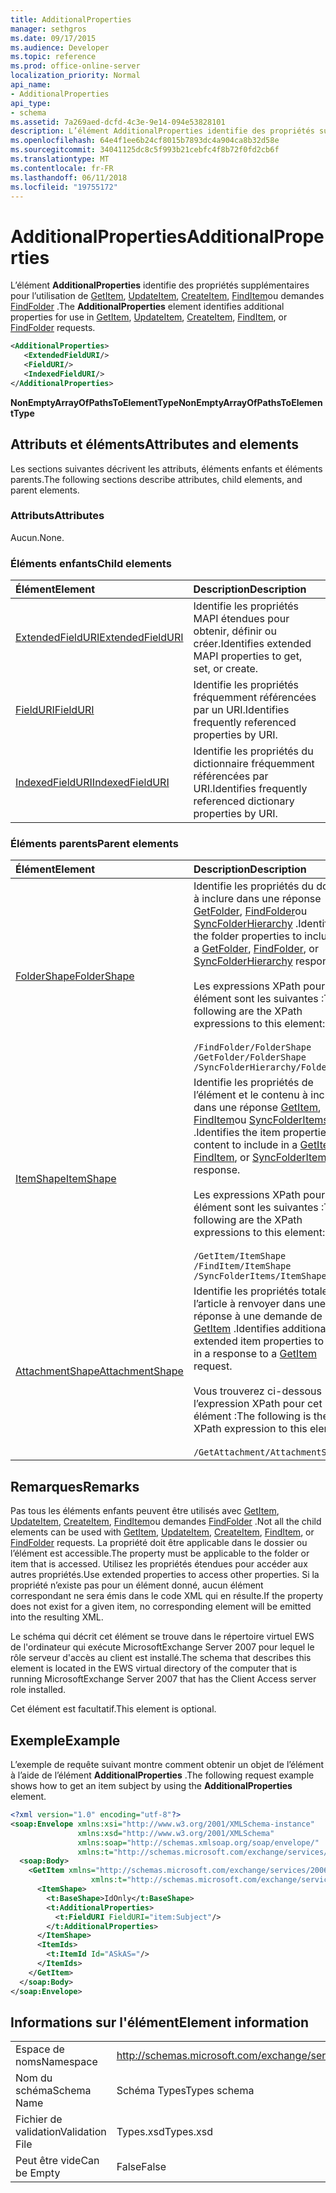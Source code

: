 ```yaml
---
title: AdditionalProperties
manager: sethgros
ms.date: 09/17/2015
ms.audience: Developer
ms.topic: reference
ms.prod: office-online-server
localization_priority: Normal
api_name:
- AdditionalProperties
api_type:
- schema
ms.assetid: 7a269aed-dcfd-4c3e-9e14-094e53828101
description: L’élément AdditionalProperties identifie des propriétés supplémentaires pour l’utilisation de GetItem, UpdateItem, CreateItem, FindItem ou Demandes FindFolder.
ms.openlocfilehash: 64e4f1ee6b24cf8015b7893dc4a904ca8b32d58e
ms.sourcegitcommit: 34041125dc8c5f993b21cebfc4f8b72f0fd2cb6f
ms.translationtype: MT
ms.contentlocale: fr-FR
ms.lasthandoff: 06/11/2018
ms.locfileid: "19755172"
---
```

# <a name="additionalproperties"></a><span data-ttu-id="b1d3e-103">AdditionalProperties</span><span class="sxs-lookup"><span data-stu-id="b1d3e-103">AdditionalProperties</span></span>

<span data-ttu-id="b1d3e-104">L’élément **AdditionalProperties** identifie des propriétés supplémentaires pour l’utilisation de [GetItem](getitem.md), [UpdateItem](updateitem.md), [CreateItem](createitem.md), [FindItem](finditem.md)ou demandes [FindFolder](findfolder.md) .</span><span class="sxs-lookup"><span data-stu-id="b1d3e-104">The **AdditionalProperties** element identifies additional properties for use in [GetItem](getitem.md), [UpdateItem](updateitem.md), [CreateItem](createitem.md), [FindItem](finditem.md), or [FindFolder](findfolder.md) requests.</span></span> 
  
```xml
<AdditionalProperties>
   <ExtendedFieldURI/>
   <FieldURI/>
   <IndexedFieldURI/>
</AdditionalProperties>
```

 <span data-ttu-id="b1d3e-105">**NonEmptyArrayOfPathsToElementType**</span><span class="sxs-lookup"><span data-stu-id="b1d3e-105">**NonEmptyArrayOfPathsToElementType**</span></span>
## <a name="attributes-and-elements"></a><span data-ttu-id="b1d3e-106">Attributs et éléments</span><span class="sxs-lookup"><span data-stu-id="b1d3e-106">Attributes and elements</span></span>

<span data-ttu-id="b1d3e-107">Les sections suivantes décrivent les attributs, éléments enfants et éléments parents.</span><span class="sxs-lookup"><span data-stu-id="b1d3e-107">The following sections describe attributes, child elements, and parent elements.</span></span>
  
### <a name="attributes"></a><span data-ttu-id="b1d3e-108">Attributs</span><span class="sxs-lookup"><span data-stu-id="b1d3e-108">Attributes</span></span>

<span data-ttu-id="b1d3e-109">Aucun.</span><span class="sxs-lookup"><span data-stu-id="b1d3e-109">None.</span></span>
  
### <a name="child-elements"></a><span data-ttu-id="b1d3e-110">Éléments enfants</span><span class="sxs-lookup"><span data-stu-id="b1d3e-110">Child elements</span></span>

|<span data-ttu-id="b1d3e-111">**Élément**</span><span class="sxs-lookup"><span data-stu-id="b1d3e-111">**Element**</span></span>|<span data-ttu-id="b1d3e-112">**Description**</span><span class="sxs-lookup"><span data-stu-id="b1d3e-112">**Description**</span></span>|
|:-----|:-----|
|[<span data-ttu-id="b1d3e-113">ExtendedFieldURI</span><span class="sxs-lookup"><span data-stu-id="b1d3e-113">ExtendedFieldURI</span></span>](extendedfielduri.md) <br/> |<span data-ttu-id="b1d3e-114">Identifie les propriétés MAPI étendues pour obtenir, définir ou créer.</span><span class="sxs-lookup"><span data-stu-id="b1d3e-114">Identifies extended MAPI properties to get, set, or create.</span></span>  <br/> |
|[<span data-ttu-id="b1d3e-115">FieldURI</span><span class="sxs-lookup"><span data-stu-id="b1d3e-115">FieldURI</span></span>](fielduri.md) <br/> |<span data-ttu-id="b1d3e-116">Identifie les propriétés fréquemment référencées par un URI.</span><span class="sxs-lookup"><span data-stu-id="b1d3e-116">Identifies frequently referenced properties by URI.</span></span>  <br/> |
|[<span data-ttu-id="b1d3e-117">IndexedFieldURI</span><span class="sxs-lookup"><span data-stu-id="b1d3e-117">IndexedFieldURI</span></span>](indexedfielduri.md) <br/> |<span data-ttu-id="b1d3e-118">Identifie les propriétés du dictionnaire fréquemment référencées par URI.</span><span class="sxs-lookup"><span data-stu-id="b1d3e-118">Identifies frequently referenced dictionary properties by URI.</span></span>  <br/> |
   
### <a name="parent-elements"></a><span data-ttu-id="b1d3e-119">Éléments parents</span><span class="sxs-lookup"><span data-stu-id="b1d3e-119">Parent elements</span></span>

|<span data-ttu-id="b1d3e-120">**Élément**</span><span class="sxs-lookup"><span data-stu-id="b1d3e-120">**Element**</span></span>|<span data-ttu-id="b1d3e-121">**Description**</span><span class="sxs-lookup"><span data-stu-id="b1d3e-121">**Description**</span></span>|
|:-----|:-----|
|[<span data-ttu-id="b1d3e-122">FolderShape</span><span class="sxs-lookup"><span data-stu-id="b1d3e-122">FolderShape</span></span>](foldershape.md) <br/> | <span data-ttu-id="b1d3e-123">Identifie les propriétés du dossier à inclure dans une réponse [GetFolder](getfolder.md), [FindFolder](findfolder.md)ou [SyncFolderHierarchy](syncfolderhierarchy.md) .</span><span class="sxs-lookup"><span data-stu-id="b1d3e-123">Identifies the folder properties to include in a [GetFolder](getfolder.md), [FindFolder](findfolder.md), or [SyncFolderHierarchy](syncfolderhierarchy.md) response.</span></span><br/><br/>  <span data-ttu-id="b1d3e-124">Les expressions XPath pour cet élément sont les suivantes :</span><span class="sxs-lookup"><span data-stu-id="b1d3e-124">The following are the XPath expressions to this element:</span></span><br/><br/>  `/FindFolder/FolderShape` <br/>  `/GetFolder/FolderShape` <br/>  `/SyncFolderHierarchy/FolderShape` <br/> |
|[<span data-ttu-id="b1d3e-125">ItemShape</span><span class="sxs-lookup"><span data-stu-id="b1d3e-125">ItemShape</span></span>](itemshape.md) <br/> | <span data-ttu-id="b1d3e-126">Identifie les propriétés de l’élément et le contenu à inclure dans une réponse [GetItem](getitem.md), [FindItem](finditem.md)ou [SyncFolderItems](syncfolderitems.md) .</span><span class="sxs-lookup"><span data-stu-id="b1d3e-126">Identifies the item properties and content to include in a [GetItem](getitem.md), [FindItem](finditem.md), or [SyncFolderItems](syncfolderitems.md) response.</span></span><br/><br/>  <span data-ttu-id="b1d3e-127">Les expressions XPath pour cet élément sont les suivantes :</span><span class="sxs-lookup"><span data-stu-id="b1d3e-127">The following are the XPath expressions to this element:</span></span><br/><br/>  `/GetItem/ItemShape` <br/>  `/FindItem/ItemShape` <br/>  `/SyncFolderItems/ItemShape` <br/> |
|[<span data-ttu-id="b1d3e-128">AttachmentShape</span><span class="sxs-lookup"><span data-stu-id="b1d3e-128">AttachmentShape</span></span>](attachmentshape.md) <br/> |<span data-ttu-id="b1d3e-129">Identifie les propriétés totale de l’article à renvoyer dans une réponse à une demande de [GetItem](getitem.md) .</span><span class="sxs-lookup"><span data-stu-id="b1d3e-129">Identifies additional extended item properties to return in a response to a [GetItem](getitem.md) request.</span></span><br/><br/> <span data-ttu-id="b1d3e-130">Vous trouverez ci-dessous l’expression XPath pour cet élément :</span><span class="sxs-lookup"><span data-stu-id="b1d3e-130">The following is the XPath expression to this element:</span></span><br/><br/>  `/GetAttachment/AttachmentShape` <br/> |
   
## <a name="remarks"></a><span data-ttu-id="b1d3e-131">Remarques</span><span class="sxs-lookup"><span data-stu-id="b1d3e-131">Remarks</span></span>

<span data-ttu-id="b1d3e-132">Pas tous les éléments enfants peuvent être utilisés avec [GetItem](getitem.md), [UpdateItem](updateitem.md), [CreateItem](createitem.md), [FindItem](finditem.md)ou demandes [FindFolder](findfolder.md) .</span><span class="sxs-lookup"><span data-stu-id="b1d3e-132">Not all the child elements can be used with [GetItem](getitem.md), [UpdateItem](updateitem.md), [CreateItem](createitem.md), [FindItem](finditem.md), or [FindFolder](findfolder.md) requests.</span></span> <span data-ttu-id="b1d3e-133">La propriété doit être applicable dans le dossier ou l’élément est accessible.</span><span class="sxs-lookup"><span data-stu-id="b1d3e-133">The property must be applicable to the folder or item that is accessed.</span></span> <span data-ttu-id="b1d3e-134">Utilisez les propriétés étendues pour accéder aux autres propriétés.</span><span class="sxs-lookup"><span data-stu-id="b1d3e-134">Use extended properties to access other properties.</span></span> <span data-ttu-id="b1d3e-135">Si la propriété n’existe pas pour un élément donné, aucun élément correspondant ne sera émis dans le code XML qui en résulte.</span><span class="sxs-lookup"><span data-stu-id="b1d3e-135">If the property does not exist for a given item, no corresponding element will be emitted into the resulting XML.</span></span> 
  
<span data-ttu-id="b1d3e-136">Le schéma qui décrit cet élément se trouve dans le répertoire virtuel EWS de l'ordinateur qui exécute MicrosoftExchange Server 2007 pour lequel le rôle serveur d'accès au client est installé.</span><span class="sxs-lookup"><span data-stu-id="b1d3e-136">The schema that describes this element is located in the EWS virtual directory of the computer that is running MicrosoftExchange Server 2007 that has the Client Access server role installed.</span></span> 
  
<span data-ttu-id="b1d3e-137">Cet élément est facultatif.</span><span class="sxs-lookup"><span data-stu-id="b1d3e-137">This element is optional.</span></span>
  
## <a name="example"></a><span data-ttu-id="b1d3e-138">Exemple</span><span class="sxs-lookup"><span data-stu-id="b1d3e-138">Example</span></span>

<span data-ttu-id="b1d3e-139">L’exemple de requête suivant montre comment obtenir un objet de l’élément à l’aide de l’élément **AdditionalProperties** .</span><span class="sxs-lookup"><span data-stu-id="b1d3e-139">The following request example shows how to get an item subject by using the **AdditionalProperties** element.</span></span> 
  
```XML
<?xml version="1.0" encoding="utf-8"?>
<soap:Envelope xmlns:xsi="http://www.w3.org/2001/XMLSchema-instance"
               xmlns:xsd="http://www.w3.org/2001/XMLSchema"
               xmlns:soap="http://schemas.xmlsoap.org/soap/envelope/"
               xmlns:t="http://schemas.microsoft.com/exchange/services/2006/types">
  <soap:Body>
    <GetItem xmlns="http://schemas.microsoft.com/exchange/services/2006/messages" 
                  xmlns:t="http://schemas.microsoft.com/exchange/services/2006/types">
      <ItemShape>
        <t:BaseShape>IdOnly</t:BaseShape>
        <t:AdditionalProperties>
          <t:FieldURI FieldURI="item:Subject"/>
        </t:AdditionalProperties>
      </ItemShape>
      <ItemIds>
        <t:ItemId Id="ASkAS="/>
      </ItemIds>
    </GetItem>
  </soap:Body>
</soap:Envelope>
```

## <a name="element-information"></a><span data-ttu-id="b1d3e-140">Informations sur l'élément</span><span class="sxs-lookup"><span data-stu-id="b1d3e-140">Element information</span></span>

|||
|:-----|:-----|
|<span data-ttu-id="b1d3e-141">Espace de noms</span><span class="sxs-lookup"><span data-stu-id="b1d3e-141">Namespace</span></span>  <br/> |http://schemas.microsoft.com/exchange/services/2006/types  <br/> |
|<span data-ttu-id="b1d3e-142">Nom du schéma</span><span class="sxs-lookup"><span data-stu-id="b1d3e-142">Schema Name</span></span>  <br/> |<span data-ttu-id="b1d3e-143">Schéma Types</span><span class="sxs-lookup"><span data-stu-id="b1d3e-143">Types schema</span></span>  <br/> |
|<span data-ttu-id="b1d3e-144">Fichier de validation</span><span class="sxs-lookup"><span data-stu-id="b1d3e-144">Validation File</span></span>  <br/> |<span data-ttu-id="b1d3e-145">Types.xsd</span><span class="sxs-lookup"><span data-stu-id="b1d3e-145">Types.xsd</span></span>  <br/> |
|<span data-ttu-id="b1d3e-146">Peut être vide</span><span class="sxs-lookup"><span data-stu-id="b1d3e-146">Can be Empty</span></span>  <br/> |<span data-ttu-id="b1d3e-147">False</span><span class="sxs-lookup"><span data-stu-id="b1d3e-147">False</span></span>  <br/> |
   

